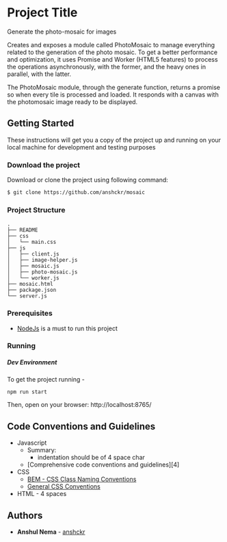 # Project Title

Generate the photo-mosaic for images

Creates and exposes a module called PhotoMosaic to manage everything related to the generation of the photo mosaic. To get a better performance and optimization, it uses Promise and Worker (HTML5 features) to process the operations asynchronously, with the former, and the heavy ones in parallel, with the latter.

The PhotoMosaic module, through the generate function, returns a promise so when every tile is processed and loaded. It responds with a canvas with the photomosaic image ready to be displayed.

## Getting Started

These instructions will get you a copy of the project up and running on your local machine for development and testing purposes

### Download the project
Download or clone the project using following command:
```sh
$ git clone https://github.com/anshckr/mosaic
```

### Project Structure
```
.
├── README
├── css
│   └── main.css
├── js
│   ├── client.js
│   ├── image-helper.js
│   ├── mosaic.js
│   ├── photo-mosaic.js
│   └── worker.js
├── mosaic.html
├── package.json
└── server.js
```

### Prerequisites

* [NodeJs][1] is a must to run this project

### Running
##### Dev Environment

To get the project running -

`npm run start`

Then, open on your browser: http://localhost:8765/

## Code Conventions and Guidelines

* Javascript
  * Summary:
    * indentation should be of 4 space char
  * [Comprehensive code conventions and guidelines][4]
* CSS
  * [BEM - CSS Class Naming Conventions][2]
  * [General CSS Conventions][3]
* HTML - 4 spaces

## Authors

* **Anshul Nema** - [anshckr](https://github.com/anshckr)

[1]: https://nodejs.org/en/download/
[2]: https://github.com/airbnb/css
[3]: http://getbem.com/
